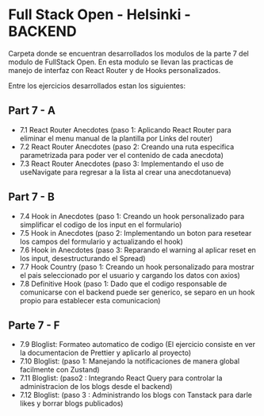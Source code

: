 # Full Stack Open - Helsinki - BACKEND

Carpeta donde se encuentran desarrollados los modulos de la parte 7 del modulo de FullStack Open.
En esta modulo se llevan las practicas de manejo de interfaz con React Router y de Hooks personalizados.

Entre los ejercicios desarrollados estan los siguientes:

## Part 7 - A 

- 7.1 React Router Anecdotes (paso 1: Aplicando React Router para eliminar el menu manual de la plantilla por Links del router)
- 7.2 React Router Anecdotes (paso 2: Creando una ruta especifica parametrizada para poder ver el contenido de cada anecdota)
- 7.3 React Router Anecdotes (paso 3: Implementando el uso de useNavigate para regresar a la lista al crear una anecdotanueva)

## Part 7 - B
- 7.4 Hook in Anecdotes (paso 1: Creando un hook personalizado para simplificar el codigo de los input en el formulario)
- 7.5 Hook in Anecdotes (paso 2: Implementando un boton para resetear los campos del formulario y actualizando el hook)
- 7.6 Hook in Anecdotes (paso 3: Reparando el warning al aplicar reset en los input, desestructurando el Spread)
- 7.7 Hook Country (paso 1: Creando un hook personalizado para mostrar el pais seleccionado por el usuario y cargando los datos con axios)
- 7.8 Definitive Hook (paso 1: Dado que el codigo responsable de comunicarse con el backend puede ser generico, se separo en un hook propio para establecer esta comunicacion)

## Parte 7 - F
- 7.9  Bloglist: Formateo automatico de codigo (El ejercicio consiste en ver la documentacion de Prettier y aplicarlo al proyecto)
- 7.10 Bloglist: (paso 1: Manejando la notificaciones de manera global facilmente con Zustand)
- 7.11 Bloglist: (paso2 : Integrando React Query para controlar la administracion de los blogs desde el backend)
- 7.12 Bloglist: (paso 3 : Administrando los blogs con Tanstack para darle likes y borrar blogs publicados)